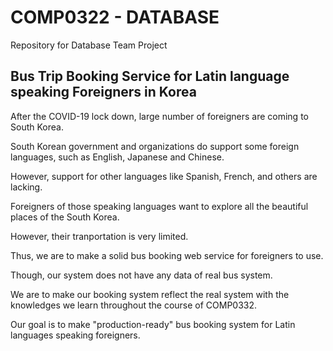 # COMP0322 - DATABASE

Repository for Database Team Project

## Bus Trip Booking Service for Latin language speaking Foreigners in Korea

After the COVID-19 lock down, large number of foreigners are coming to South Korea.

South Korean government and organizations do support some foreign languages, such as English, Japanese and Chinese.

However, support for other languages like Spanish, French, and others are lacking.

Foreigners of those speaking languages want to explore all the beautiful places of the South Korea.

However, their tranportation is very limited.

Thus, we are to make a solid bus booking web service for foreigners to use.

Though, our system does not have any data of real bus system.

We are to make our booking system reflect the real system with the knowledges we learn throughout the course of COMP0332.

Our goal is to make "production-ready" bus booking system for Latin languages speaking foreigners.
